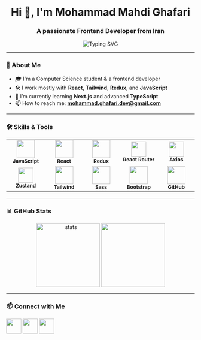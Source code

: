 <h1 align="center">Hi 👋, I'm Mohammad Mahdi Ghafari</h1>
<h3 align="center">A passionate Frontend Developer from Iran</h3>

<p align="center">
  <img src="https://readme-typing-svg.demolab.com?font=Fira+Code&weight=500&size=22&pause=1000&center=true&vCenter=true&width=435&lines=React+Developer+%F0%9F%92%BB;Frontend+Engineer+%F0%9F%93%88;Always+Learning+New+Things+%F0%9F%93%9A;Let's+Build+Cool+Stuff+Together+%F0%9F%9A%80" alt="Typing SVG" />
</p>

---

### 🧠 About Me

- 🎓 I'm a Computer Science student & a frontend developer  
- 🛠️ I work mostly with **React**, **Tailwind**, **Redux**, and **JavaScript**  
- 🌱 I’m currently learning **Next.js** and advanced **TypeScript**  
- 📫 How to reach me: **mohammad.ghafari.dev@gmail.com**

---

### 🛠️ Skills & Tools

<table>
  <tr>
    <td align="center" width="96">
      <img src="https://cdn.jsdelivr.net/gh/devicons/devicon/icons/javascript/javascript-original.svg" width="48" height="48" />
      <br><sub><b>JavaScript</b></sub>
    </td>
    <td align="center" width="96">
      <img src="https://cdn.jsdelivr.net/gh/devicons/devicon/icons/react/react-original.svg" width="48" height="48" />
      <br><sub><b>React</b></sub>
    </td>
    <td align="center" width="96">
      <img src="https://cdn.jsdelivr.net/gh/devicons/devicon/icons/redux/redux-original.svg" width="48" height="48" />
      <br><sub><b>Redux</b></sub>
    </td>
    <td align="center" width="96">
      <img src="https://img.icons8.com/ios-filled/50/ca4245/react-native.png" width="40" height="40" />
      <br><sub><b>React Router</b></sub>
    </td>
    <td align="center" width="96">
      <img src="https://img.icons8.com/external-tal-revivo-color-tal-revivo/48/external-axios-a-javascript-library-used-to-make-http-requests-logo-color-tal-revivo.png" width="40" height="40" />
      <br><sub><b>Axios</b></sub>
    </td>
  </tr>
  <tr>
    <td align="center" width="96">
      <img src="https://img.icons8.com/external-tal-revivo-shadow-tal-revivo/48/external-zustand-state-management-tool-for-react-logo-shadow-tal-revivo.png" width="40" height="40" />
      <br><sub><b>Zustand</b></sub>
    </td>
    <td align="center" width="96">
      <img src="https://img.icons8.com/color/48/000000/tailwind_css.png" width="48" height="48" />
      <br><sub><b>Tailwind</b></sub>
    </td>
    <td align="center" width="96">
      <img src="https://cdn.jsdelivr.net/gh/devicons/devicon/icons/sass/sass-original.svg" width="48" height="48" />
      <br><sub><b>Sass</b></sub>
    </td>
    <td align="center" width="96">
      <img src="https://cdn.jsdelivr.net/gh/devicons/devicon/icons/bootstrap/bootstrap-original.svg" width="48" height="48" />
      <br><sub><b>Bootstrap</b></sub>
    </td>
    <td align="center" width="96">
      <img src="https://cdn.jsdelivr.net/gh/devicons/devicon/icons/github/github-original.svg" width="48" height="48" />
      <br><sub><b>GitHub</b></sub>
    </td>
  </tr>
</table>

---

### 📊 GitHub Stats

<p align="center">
  <img src="https://github-readme-stats.vercel.app/api?username=mohammad-ghf&show_icons=true&theme=radical" alt="stats" height="170" />
  <img src="https://github-readme-streak-stats.herokuapp.com/?user=mohammad-ghf&theme=radical" height="170" />
</p>

---

### 📫 Connect with Me

<p align="left">
  <a href="mailto:mohammad.ghafari.dev@gmail.com"><img src="https://img.icons8.com/fluency/48/gmail.png" width="40" /></a>
  <a href="https://linkedin.com/in/your-linkedin"><img src="https://img.icons8.com/color/48/linkedin.png" width="40" /></a>
  <a href="https://mohammad-ghf.github.io"><img src="https://img.icons8.com/external-flat-juicy-fish/60/external-portfolio-web-design-flat-flat-juicy-fish.png" width="40" /></a>
</p>
